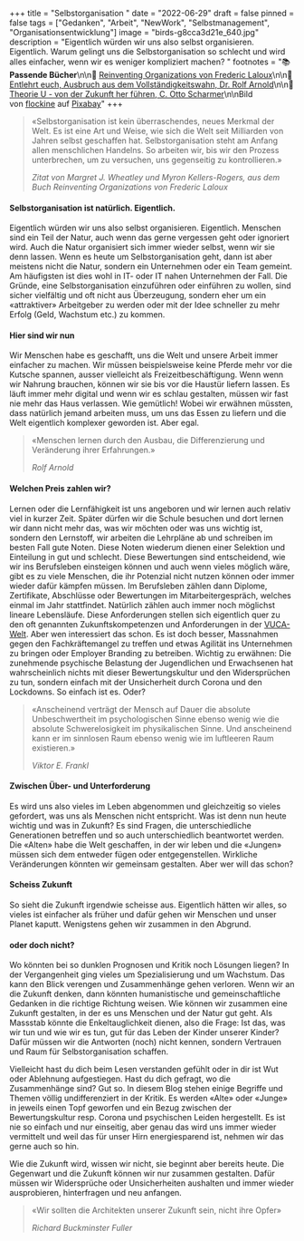 +++
title = "Selbstorganisation "
date = "2022-06-29"
draft = false
pinned = false
tags = ["Gedanken", "Arbeit", "NewWork", "Selbstmanagement", "Organisationsentwicklung"]
image = "birds-g8cca3d21e_640.jpg"
description = "Eigentlich würden wir uns also selbst organisieren. Eigentlich. Warum gelingt uns die Selbstorganisation so schlecht und wird alles einfacher, wenn wir es weniger kompliziert machen? "
footnotes = "📚**Passende Bücher**\n\n📕 [Reinventing Organizations von Frederic Laloux](https://www.exlibris.ch/de/buecher-buch/deutschsprachige-buecher/frederic-laloux/reinventing-organizations/id/9783800649136/)\n\n📕 [Entlehrt euch, Ausbruch aus dem Vollständigkeitswahn, Dr. Rolf Arnold](https://www.exlibris.ch/de/buecher-buch/deutschsprachige-buecher/rolf-arnold/entlehrt-euch/id/9783035504590/)\n\n📕 [Theorie U - von der Zukunft her führen, C. Otto Scharmer](https://www.exlibris.ch/de/buecher-buch/deutschsprachige-buecher/c-otto-scharmer/theorie-u-von-der-zukunft-her-fuehren/id/9783849703479/)\n\nBild von [flockine](https://pixabay.com/de/users/flockine-5479910/?utm_source=link-attribution&utm_medium=referral&utm_campaign=image&utm_content=2799993) auf [Pixabay](https://pixabay.com/de/?utm_source=link-attribution&utm_medium=referral&utm_campaign=image&utm_content=2799993)"
+++
> «Selbstorganisation ist kein überraschendes, neues Merkmal der Welt. Es ist eine Art und Weise, wie sich die Welt seit Milliarden von Jahren selbst geschaffen hat. Selbstorganisation steht am Anfang allen menschlichen Handelns. So arbeiten wir, bis wir den Prozess unterbrechen, um zu versuchen, uns gegenseitig zu kontrollieren.» 
>
> *Zitat von Margret J. Wheatley und Myron Kellers-Rogers, aus dem Buch Reinventing Organizations von Frederic Laloux*

#### Selbstorganisation ist natürlich. Eigentlich.

Eigentlich würden wir uns also selbst organisieren. Eigentlich. Menschen sind ein Teil der Natur, auch wenn das gerne vergessen geht oder ignoriert wird. Auch die Natur organisiert sich immer wieder selbst, wenn wir sie denn lassen. Wenn es heute um Selbstorganisation geht, dann ist aber meistens nicht die Natur, sondern ein Unternehmen oder ein Team gemeint. Am häufigsten ist dies wohl in IT- oder IT nahen Unternehmen der Fall. Die Gründe, eine Selbstorganisation einzuführen oder einführen zu wollen, sind sicher vielfältig und oft nicht aus Überzeugung, sondern eher um ein «attraktiver» Arbeitgeber zu werden oder mit der Idee schneller zu mehr Erfolg (Geld, Wachstum etc.) zu kommen.

#### Hier sind wir nun

Wir Menschen habe es geschafft, uns die Welt und unsere Arbeit immer einfacher zu machen. Wir müssen beispielsweise keine Pferde mehr vor die Kutsche spannen, ausser vielleicht als Freizeitbeschäftigung. Wenn wenn wir Nahrung brauchen, können wir sie bis vor die Haustür liefern lassen. Es läuft immer mehr digital und wenn wir es schlau gestalten, müssen wir fast nie mehr das Haus verlassen. Wie gemütlich! Wobei wir erwähnen müssten, dass natürlich jemand arbeiten muss, um uns das Essen zu liefern und die Welt eigentlich komplexer geworden ist. Aber egal.

> «Menschen lernen durch den Ausbau, die Differenzierung und Veränderung ihrer Erfahrungen.»
>
> *Rolf Arnold*

#### Welchen Preis zahlen wir?

Lernen oder die Lernfähigkeit ist uns angeboren und wir lernen auch relativ viel in kurzer Zeit. Später dürfen wir die Schule besuchen und dort lernen wir dann nicht mehr das, was wir möchten oder was uns wichtig ist, sondern den Lernstoff, wir arbeiten die Lehrpläne ab und schreiben im besten Fall gute Noten. Diese Noten wiederum dienen einer Selektion und Einteilung in gut und schlecht. Diese Bewertungen sind entscheidend, wie wir ins Berufsleben einsteigen können und auch wenn vieles möglich wäre, gibt es zu viele Menschen, die ihr Potenzial nicht nutzen können oder immer wieder dafür kämpfen müssen. Im Berufsleben zählen dann Diplome, Zertifikate, Abschlüsse oder Bewertungen im Mitarbeitergespräch, welches einmal im Jahr stattfindet. Natürlich zählen auch immer noch möglichst lineare Lebensläufe. Diese Anforderungen stellen sich eigentlich quer zu den oft genannten Zukunftskompetenzen und Anforderungen in der [VUCA-Welt](https://www.marcojakob.blog/tags/vuca/). Aber wen interessiert das schon. Es ist doch besser, Massnahmen gegen den Fachkräftemangel zu treffen und etwas Agilität ins Unternehmen zu bringen oder Employer Branding zu betreiben. Wichtig zu erwähnen: Die zunehmende psychische Belastung der Jugendlichen und Erwachsenen hat wahrscheinlich nichts mit dieser Bewertungskultur und den Widersprüchen zu tun, sondern einfach mit der Unsicherheit durch Corona und den Lockdowns. So einfach ist es. Oder?

> «Anscheinend verträgt der Mensch auf Dauer die absolute Unbeschwertheit im psychologischen Sinne ebenso wenig wie die absolute Schwerelosigkeit im physikalischen Sinne. Und anscheinend kann er im sinnlosen Raum ebenso wenig wie im luftleeren Raum existieren.»
>
> *Viktor E. Frankl*

#### Zwischen Über- und Unterforderung

Es wird uns also vieles im Leben abgenommen und gleichzeitig so vieles gefordert, was uns als Menschen nicht entspricht. Was ist denn nun heute wichtig und was in Zukunft? Es sind Fragen, die unterschiedliche Generationen betreffen und so auch unterschiedlich beantwortet werden. Die «Alten» habe die Welt geschaffen, in der wir leben und die «Jungen» müssen sich dem entweder fügen oder entgegenstellen. Wirkliche Veränderungen könnten wir gemeinsam gestalten. Aber wer will das schon?

#### Scheiss Zukunft

So sieht die Zukunft irgendwie scheisse aus. Eigentlich hätten wir alles, so vieles ist einfacher als früher und dafür gehen wir Menschen und unser Planet kaputt. Wenigstens gehen wir zusammen in den Abgrund.

#### oder doch nicht?

Wo könnten bei so dunklen Prognosen und Kritik noch Lösungen liegen? In der Vergangenheit ging vieles um Spezialisierung und um Wachstum. Das kann den Blick verengen und Zusammenhänge gehen verloren. Wenn wir an die Zukunft denken, dann könnten humanistische und gemeinschaftliche Gedanken in die richtige Richtung weisen. Wie können wir zusammen eine Zukunft gestalten, in der es uns Menschen und der Natur gut geht. Als Massstab könnte die Enkeltauglichkeit dienen, also die Frage: Ist das, was wir tun und wie wir es tun, gut für das Leben der Kinder unserer Kinder? Dafür müssen wir die Antworten (noch) nicht kennen, sondern Vertrauen und Raum für Selbstorganisation schaffen.

Vielleicht hast du dich beim Lesen verstanden gefühlt oder in dir ist Wut oder Ablehnung aufgestiegen. Hast du dich gefragt, wo die Zusammenhänge sind? Gut so. In diesem Blog stehen einige Begriffe und Themen völlig undifferenziert in der Kritik. Es werden «Alte» oder «Junge» in jeweils einen Topf geworfen und ein Bezug zwischen der Bewertungskultur resp. Corona und psychischen Leiden hergestellt. Es ist nie so einfach und nur einseitig, aber genau das wird uns immer wieder vermittelt und weil das für unser Hirn energiesparend ist, nehmen wir das gerne auch so hin.

Wie die Zukunft wird, wissen wir nicht, sie beginnt aber bereits heute. Die Gegenwart und die Zukunft können wir nur zusammen gestalten. Dafür müssen wir Widersprüche oder Unsicherheiten aushalten und immer wieder ausprobieren, hinterfragen und neu anfangen.

> «Wir sollten die Architekten unserer Zukunft sein, nicht ihre Opfer»
>
> *Richard Buckminster Fuller*